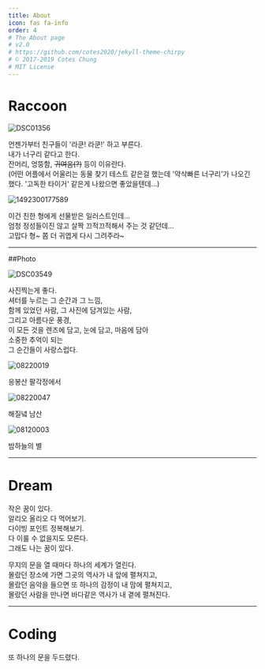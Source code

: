 ```yaml
---
title: About
icon: fas fa-info
order: 4
# The About page
# v2.0
# https://github.com/cotes2020/jekyll-theme-chirpy
# © 2017-2019 Cotes Chung
# MIT License
---
```


# **Raccoon**

![DSC01356](https://user-images.githubusercontent.com/70361152/106779293-3378b200-668a-11eb-93e9-0e541dc23255.jpg)

언젠가부터 친구들이 '라쿤! 라쿤!' 하고 부른다.  
내가 너구리 같다고 한다.  
잔머리, 엉뚱함, ~~귀여움(?)~~ 등이 이유란다.  
(어떤 어플에서 어울리는 동물 찾기 테스트 같은걸 했는데 '약삭빠른 너구리'가 나오긴 했다. '고독한 타이거' 같은게 나왔으면 좋았을텐데...)

![1492300177589](https://user-images.githubusercontent.com/70361152/106779292-3378b200-668a-11eb-9d70-ae016a9b12a9.jpg)

이건 친한 형에게 선물받은 일러스트인데...  
엄청 정성들이진 않고 살짝 끄적끄적해서 주는 것 같던데...  
고맙다 형~ 쫌 더 귀엽게 다시 그려주라~

---

##Photo

![DSC03549](https://user-images.githubusercontent.com/70361152/106779295-34114880-668a-11eb-8917-ab2d30448faa.jpg)

사진찍는게 좋다.  
셔터를 누르는 그 순간과 그 느낌,  
함께 있었던 사람, 그 사진에 담겨있는 사람,  
그리고 아름다운 풍경,  
이 모든 것을 렌즈에 담고, 눈에 담고, 마음에 담아  
소중한 추억이 되는  
그 순간들이 사랑스럽다.  

![08220019](https://user-images.githubusercontent.com/70361152/106779288-32e01b80-668a-11eb-862f-46e28fd8ceda.jpg)

응봉산 팔각정에서

![08220047](https://user-images.githubusercontent.com/70361152/106779289-32e01b80-668a-11eb-91ce-d0f2105c077d.jpg)

해질녘 남산

![08120003](https://user-images.githubusercontent.com/70361152/106779280-31aeee80-668a-11eb-88db-3c053ea65e46.jpg)

밤하늘의 별

---

# Dream

작은 꿈이 있다.  
알리오 올리오 다 먹어보기.  
다이빙 포인트 정복해보기.  
다 이룰 수 없을지도 모른다.  
그래도 나는 꿈이 있다.  

무지의 문을 열 때마다 하나의 세계가 열린다.  
몰랐던 장소에 가면 그곳의 역사가 내 앞에 펼쳐지고,  
몰랐던 음악을 들으면 또 하나의 감정이 내 맘에 펼쳐지고,  
몰랐던 사람을 만나면 바다같은 역사가 내 곁에 펼쳐진다.  

---

# Coding

또 하나의 문을 두드렸다.
